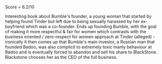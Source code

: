 
Score = 6.2/10

Interesting book about Bumble's founder, a young woman that started by helping found Tinder but left due to being sexually harassed by her ex-boyfriend which was a co-founder. Ends up founding Bumble, with the goal of making it more respectful & fair for women which contrasts with the business oriented / zero-respect for women approach at Tinder (alleged) - ironically it then comes up that Bumble's main investor, a Russian man that founded Badoo, was also complicit to extremely toxic manly behaviour at Badoo and is eventually forced to abandon and sell his share to BlackStone. Blackstone chooses her as the CEO of the full business.
